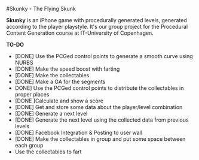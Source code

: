 #Skunky - The Flying Skunk 

**Skunky** is an iPhone game with procedurally generated levels, generated according to the player playstyle. It's our group project for the Procedural Content Generation course at IT-University of Copenhagen. 

**TO-DO**

* [DONE] Use the PCGed control points to generate a smooth curve using NURBS
* [DONE] Make the speed boost with farting
* [DONE] Make the collectables
* [DONE] Make a GA for the segments
* DONE] Use the PCGed control points to distribute the collectables in proper places
* [DONE ]Calculate and show a score
* [DONE] Get and store some data about the player/level combination
* [DONE] Generate a next level
* [DONE] Generate the next level using the collected data from previous levels
* [DONE] Facebook Integration & Posting to user wall
* [DONE] Make the collectables in group and put some space between each group
* Use the collectables to fart